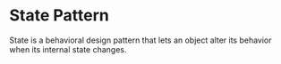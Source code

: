 # State Pattern

State is a behavioral design pattern that lets an object alter its behavior when its internal state changes.